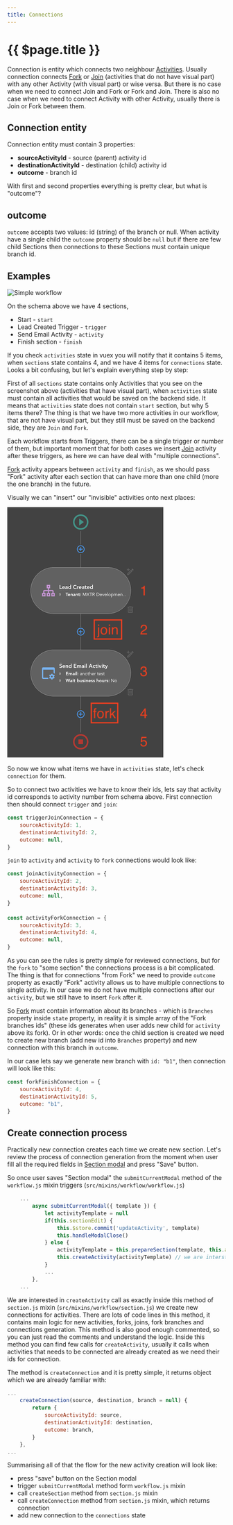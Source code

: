 ```yaml
---
title: Connections
---
```


# {{ $page.title }}

Connection is entity which connects two neighbour [Activities](./sections.md). Usually connection connects 
[Fork](./sections.md#fork) or [Join](./sections.md#join) (activities that do not have visual part) with any other
Activity (with visual part) or wise versa. But there is no case when we need to connect Join and Fork or Fork and Join. There is also no
case when we need to connect Activity with other Activity, usually there is Join or Fork between them.

## Connection entity
Connection entity must contain 3 properties:
- **sourceActivityId** - source (parent) activity id
- **destinationActivityId** - destination (child) activity id
- **outcome** - branch id

With first and second properties everything is pretty clear, but what is "outcome"?

## outcome
`outcome` accepts two values: id (string) of the branch or null. When activity have a single child the `outcome` property
should be `null` but if there are few child Sections then connections to these Sections must contain unique branch id.

## Examples

![Simple workflow](./images/simplest_workflow.png)

On the schema above we have 4 sections, 
- Start - `start`
- Lead Created Trigger - `trigger`
- Send Email Activity - `activity`
- Finish section - `finish`

If you check `activities` state in vuex you will notify that it contains 5 items, when `sections` state contains 4, and
we have 4 items for `connections` state.
Looks a bit confusing, but let's explain everything step by step:

First of all `sections` state contains only Activities that you see on the screenshot above (activities that have visual
part), when `activities` state must contain  all activities that would be saved on the backend side. It means that 
`activities` state does not contain `start` section, but why 5 items there? The thing is that we have two more activities
in our workflow, that are not have visual part, but they still must be saved on the backend side, they are `Join` and `Fork`.

Each workflow starts from Triggers, there can be a single trigger or number of them, but important moment that for both
cases we insert [Join](./sections.md#join) activity after these triggers, as here we can have deal with "multiple 
connections".

[Fork](./sections.md#fork) activity appears between `activity` and `finish`, as we should pass "Fork" activity after 
each section that can have more than one child (more the one branch) in the future.

Visually we can "insert" our "invisible" activities onto next places:

![Simple workflow](./images/simplest_workflow_connections_example.png)

So now we know what items we have in `activities` state, let's check `connection` for them.

So to connect two activities we have to know their ids, lets say that activity id corresponds to activity number from
schema above. First connection then should connect `trigger` and `join`:
```javascript
const triggerJoinConnection = {
    sourceActivityId: 1,
    destinationActivityId: 2,
    outcome: null,
}
```

`join` to `activity` and `activity` to `fork` connections would look like:
```javascript
const joinActivityConnection = {
    sourceActivityId: 2,
    destinationActivityId: 3,
    outcome: null,
}

const activityForkConnection = {
    sourceActivityId: 3,
    destinationActivityId: 4,
    outcome: null,
}
```

As you can see the rules is pretty simple for reviewed connections, but for the `fork` to "some section" the connections
process is a bit complicated. The thing is that for connections "from Fork" we need to provide `outcome` property as
exactly "Fork" activity allows us to have multiple connections to single activity. In our case we do not have multiple 
connections after our `activity`, but we still have to insert `Fork` after it.

So [Fork](./sections.md#fork) must contain information about its branches - which is `Branches` property inside `state`
property, in reality it is simple array of the "Fork branches ids" (these ids generates when user adds new child for `activity` 
above its fork). Or in other words: once the child section is created we need to create new branch (add new id into 
`Branches` property) and new connection with this branch in `outcome`. 

In our case lets say we generate new branch with `id: "b1"`, then connection will look like this: 

```javascript
const forkFinishConnection = {
    sourceActivityId: 4,
    destinationActivityId: 5,
    outcome: "b1",
}
```

## Create connection process
Practically new connection creates each time we create new section. Let's review the process of connection generation
from the moment when user fill all the required fields in [Section modal](./sectionModals.md) and press "Save" button.

So once user saves "Section modal" the `submitCurrentModal` method of the `workflow.js` mixin triggers 
(`src/mixins/workflow/workflow.js`)

```javascript
    ...
        async submitCurrentModal({ template }) {
            let activityTemplate = null
            if(this.sectionEdit) {
                this.$store.commit('updateActivity', template)
                this.handleModalClose()
            } else {
                activityTemplate = this.prepareSection(template, this.activeSection)
                this.createActivity(activityTemplate) // we are intersted in this call
            }
            ...
        },
    ...
```
We are interested in `createActivity` call as exactly inside this method of `section.js` mixin 
(`src/mixins/workflow/section.js`) we create new connections for activities.
There are lots of code lines in this method, it contains main logic for new activities, forks, joins, fork branches and
connections generation. This method is also good enough commented, so you can just read the comments and understand the
logic. Inside this method you can find few calls for `createActivity`, usually it calls when activities that needs to be
connected are already created as we need their ids for connection.

The method is `createConnection` and it is pretty simple, it returns object which we are already familiar with:
```javascript
...
    createConnection(source, destination, branch = null) {
        return {
            sourceActivityId: source,
            destinationActivityId: destination,
            outcome: branch,
        }
    },
...
```

Summarising all of that the flow for the new activity creation will look like:
- press "save" button on the Section modal
- trigger `submitCurrentModal` method form `workflow.js` mixin
- call `createSection` method from `section.js` mixin
- call `createConnection` method from `section.js` mixin, which returns connection
- add new connection to the `connections` state
